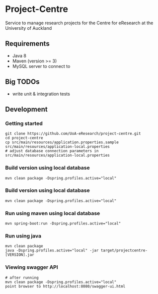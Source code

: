 # Project-Centre

Service to manage research projects for the Centre for eResearch at the University of Auckland

## Requirements

 - Java 8
 - Maven (version >= 3)
 - MySQL server to connect to

## Big TODOs

 - write unit & integration tests
 
## Development

### Getting started

    git clone https://github.com/UoA-eResearch/project-centre.git
    cd project-centre
    cp src/main/resources/application.properties.sample src/main/resources/application-local.properties
    # adjust database connection parameters in src/main/resources/application-local.properties

### Build version using local database

    mvn clean package -Dspring.profiles.active="local"

### Build version using local database

    mvn clean package -Dspring.profiles.active="local"
 
### Run using maven using local database

    mvn spring-boot:run -Dspring.profiles.active="local"
    
### Run using java

    mvn clean package
    java -Dspring.profiles.active="local" -jar target/projectcentre-[VERSION].jar
    
### Viewing swagger API

    # after running 
    mvn clean package -Dspring.profiles.active="local"
    point browser to http://localhost:8080/swagger-ui.html
